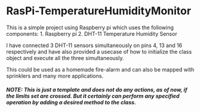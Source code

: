 # RasPi-TemperatureHumidityMonitor

This is a simple project using Raspberry pi which uses the following components:
    1. Raspberry pi
    2. DHT-11 Temperature Humidity Sensor

I have connected 3 DHT-11 sensors simultaneously on pins 4, 13 and 16 respectively and have also provided a usecase of how to initialize the class object and execute all the three simultaneously.

This could be used as a homemade fire-alarm and can also be mapped with sprinklers and many more applications.

##### NOTE: This is just a template and does not do any actions, as of now, if the limits set are crossed. But it certainly can perform any specified operation by adding a desired method to the class.
